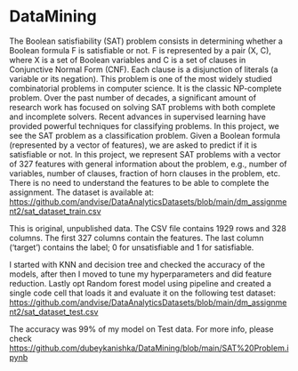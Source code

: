 # DataMining

The Boolean satisfiability (SAT) problem consists in determining whether a Boolean formula F is satisfiable or not. F is represented by a pair (X, C), where X is a set of Boolean variables and C is a set of clauses in Conjunctive Normal Form (CNF). Each clause is a disjunction of literals (a variable or its negation). This problem is one of the most widely studied combinatorial problems in computer science. It is the classic NP-complete problem. Over the past number of decades, a significant amount of research work has focused on solving SAT problems with both complete and incomplete solvers. Recent advances in supervised learning have provided powerful techniques for classifying problems. In this project, we see the SAT problem as a classification problem. Given a Boolean formula (represented by a vector of features), we are asked to predict if it is satisfiable or not. In this project, we represent SAT problems with a vector of 327 features with general information about the problem, e.g., number of variables, number of clauses, fraction of horn clauses in the problem, etc. There is no need to understand the features to be able to complete the assignment. The dataset is available at: https://github.com/andvise/DataAnalyticsDatasets/blob/main/dm_assignment2/sat_dataset_train.csv

This is original, unpublished data. The CSV file contains 1929 rows and 328 columns. The
first 327 columns contain the features. The last column (‘target’) contains the label; 0 for
unsatisfiable and 1 for satisfiable.


I started with KNN and decision tree and checked the accuracy of the models, after then I moved to tune my hyperparameters and did feature reduction. Lastly opt Random forest model using pipeline and created a single code cell that loads it and
evaluate it on the following test dataset: https://github.com/andvise/DataAnalyticsDatasets/blob/main/dm_assignment2/sat_dataset_test.csv


The accuracy was 99% of my model on Test data. For more info, please check https://github.com/dubeykanishka/DataMining/blob/main/SAT%20Problem.ipynb
